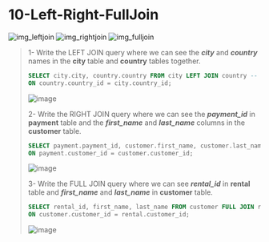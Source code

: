 # 10-Left-Right-FullJoin

![img_leftjoin](https://user-images.githubusercontent.com/57245919/131883545-cea1afb7-61f5-4b6a-9414-8a324247df89.gif) 
![img_rightjoin](https://user-images.githubusercontent.com/57245919/131883548-4fd4bcde-b435-46bb-9b59-53404d2e0ee3.gif) 
![img_fulljoin](https://user-images.githubusercontent.com/57245919/131883549-469d3816-8912-4f27-949b-a40472c9cf91.gif)


>1- Write the LEFT JOIN query where we can see the ***city*** and ***country*** names in the **city** table and **country** tables together.
>``` SQL
> SELECT city.city, country.country FROM city LEFT JOIN country --  All the data in the first table is retrieved.
> ON country.country_id = city.country_id;
>```
> ![image](https://user-images.githubusercontent.com/57245919/131696044-83d5a428-7835-4589-b66a-934555adf31d.png)
>
>2- Write the RIGHT JOIN query where we can see the ***payment_id*** in **payment** table and the ***first_name*** and ***last_name*** columns in the **customer** table.
>``` SQL
> SELECT payment.payment_id, customer.first_name, customer.last_name FROM customer RIGHT JOIN payment -- All the data in the second table is retrieved.
> ON payment.customer_id = customer.customer_id;
>```
> ![image](https://user-images.githubusercontent.com/57245919/131889777-40fb6c84-f9e9-4a07-a63b-6e251b19009c.png)
>
>3- Write the FULL JOIN query where we can see ***rental_id*** in **rental** table and ***first_name*** and ***last_name*** in **customer** table. 
> ``` SQL
> SELECT rental_id, first_name, last_name FROM customer FULL JOIN rental
> ON customer.customer_id = rental.customer_id;
>```
> ![image](https://user-images.githubusercontent.com/57245919/131889851-58088ff4-2ad2-4c75-825e-b623e5a9e002.png)
>
